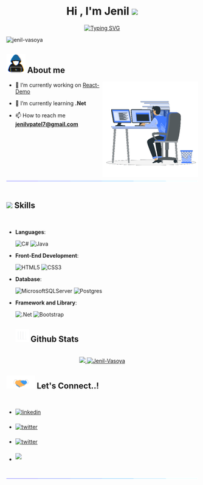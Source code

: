 <h1 align="center"><b>Hi , I'm Jenil </b><img src="https://media.giphy.com/media/hvRJCLFzcasrR4ia7z/giphy.gif" width="35"></h1>

<p  align="center">
<a href="https://git.io/typing-svg"><img src="https://readme-typing-svg.herokuapp.com?font=Montserrat+Alternates&weight=800&pause=1000&color=539EA6D3&width=435&lines=A+passionate+web+developer+from+India" alt="Typing SVG" /></a></p>

<p align="left"> <img src="https://komarev.com/ghpvc/?username=jenil-vasoya&label=Profile%20views&color=0e75b6&style=flat" alt="jenil-vasoya" /> </p>

## <picture><img src = "https://github.com/Jenil-Vasoya/Jenil-Vasoya/blob/main/GIF/about_me.gif" width = 50px></picture> **About me**

<picture> <img align="right" src="https://github.com/Jenil-Vasoya/Jenil-Vasoya/blob/main/GIF/Right_Side.gif" width = 250px></picture>

- 🔭 I’m currently working on [React-Demo](https://github.com/Jenil-Vasoya/reactdemo)

- 🌱 I’m currently learning **.Net**

- 📫 How to reach me **jenilvpatel7@gmail.com**


<img src="https://github.com/Jenil-Vasoya/Jenil-Vasoya/blob/main/GIF/line.gif"><br><br>



## <img src="https://media2.giphy.com/media/QssGEmpkyEOhBCb7e1/giphy.gif?cid=ecf05e47a0n3gi1bfqntqmob8g9aid1oyj2wr3ds3mg700bl&rid=giphy.gif" width ="25"><b> Skills</b>
<br>

<p align="center">

- **Languages**:
    
    ![C#](https://img.shields.io/badge/C%23-239120?style=for-the-badge&logo=c-sharp&logoColor=white)
    ![Java](https://img.shields.io/badge/Java-ED8B00?style=for-the-badge&logo=java&logoColor=white)

   
    
- **Front-End Development**:

   ![HTML5](https://img.shields.io/badge/HTML%20-%23E34F26.svg?style=for-the-badge&logo=html&logoColor=white)
   ![CSS3](https://img.shields.io/badge/CSS%20-%231572B6.svg?style=for-the-badge&logo=css3&logoColor=white)


  

- **Database**:

    ![MicrosoftSQLServer](https://img.shields.io/badge/Microsoft%20SQL%20Server-CC2927?style=for-the-badge&logo=microsoft%20sql%20server&logoColor=white)
    ![Postgres](https://img.shields.io/badge/PostgreSQL-316192?style=for-the-badge&logo=postgresql&logoColor=white)
  


- **Framework and Library**:

    ![.Net](https://img.shields.io/badge/.NET-5C2D91?style=for-the-badge&logo=.net&logoColor=white)
    ![Bootstrap](https://img.shields.io/badge/bootstrap-%23563D7C.svg?style=for-the-badge&logo=bootstrap&logoColor=white)


  
  
  
  ## <img src="https://github.com/Jenil-Vasoya/Jenil-Vasoya/blob/main/GIF/giphy.webp" width="35"><b> Github Stats </b>
<br>

<div align="center">

<a href="https://github.com/Jenil-Vasoya/">
  <img src="https://github-readme-stats.vercel.app/api?username=jenil-vasoya&include_all_commits=true&count_private=true&show_icons=true&line_height=20&title_color=7A7ADB&icon_color=2234AE&text_color=D3D3D3&bg_color=0,000000,130F40" width="450"/>
  <img src="https://github-readme-stats.vercel.app/api/top-langs?username=Jenil-Vasoya&show_icons=true&locale=en&layout=compact&line_height=20&title_color=7A7ADB&icon_color=2234AE&text_color=D3D3D3&bg_color=0,000000,130F40" width="375"  alt="Jenil-Vasoya"/>

</a>
</div>

  

## <img src="https://github.com/Jenil-Vasoya/Jenil-Vasoya/blob/main/GIF/handshake.gif" width ="75"><b> Let's Connect..!</b>
<br>
<div align='left'>

<ul>

<li>
<a href="https://linkedin.com/in/jenil-vasoya-887843226" target="_blank">
<img src="https://img.shields.io/badge/linkedin-%230077B5.svg?style=for-the-badge&logo=linkedin&logoColor=white" alt=linkedin style="margin-bottom: 5px;"/>
 
</a>
</li>
  </br>

<li>
<a href="https://twitter.com/jenilvasoya" target="_blank">
<img src="https://img.shields.io/badge/Twitter-1DA1F2?style=for-the-badge&logo=twitter&logoColor=white" alt=twitter style="margin-bottom: 5px;"/>
</a>
</li>
  <br>

<li>
<a href="https://www.instagram.com/itz_khedut/" target="_blank">
<img src="https://img.shields.io/badge/Instagram-E4405F?style=for-the-badge&logo=instagram&logoColor=white" alt=twitter style="margin-bottom: 5px;"/>
</a>
</li>
<br>

<li>
<a href="mailto:jenilvpatel7@gmail.com" target="_blank">
<img src="https://img.shields.io/badge/Gmail-D14836?style=for-the-badge&logo=gmail&logoColor=white" t=mail style="margin-bottom: 5px;" />
</a>
</li>
	
</ul>
</div>

<br>
<img src="https://github.com/Jenil-Vasoya/Jenil-Vasoya/blob/main/GIF/line.gif">
<br>
<br>
<br>
  

</p>



